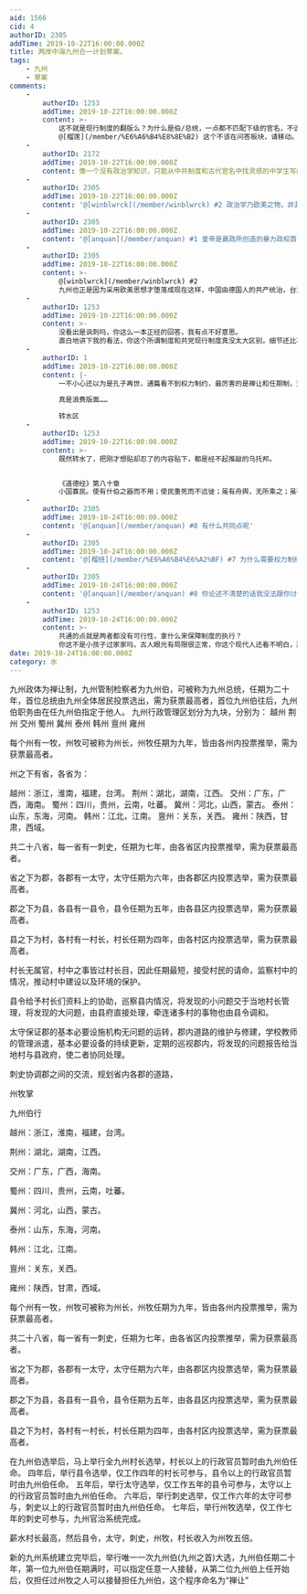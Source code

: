 ```yaml
---
aid: 1566
cid: 4
authorID: 2305
addTime: 2019-10-22T16:00:00.000Z
title: 两岸中海九州合一计划草案。
tags:
    - 九州
    - 草案
comments:
    -
        authorID: 1253
        addTime: 2019-10-22T16:00:00.000Z
        content: >-
            这不就是现行制度的翻版么？为什么是伯/总统，一点都不匹配下级的官名，不该是皇帝/国王？
            @[榴莲](/member/%E6%A6%B4%E8%8E%B2) 这个不该在问答板块，请移动。
    -
        authorID: 2172
        addTime: 2019-10-22T16:00:00.000Z
        content: 像一个没有政治学知识，只能从中共制度和古代官名中找灵感的中学生写的玄幻小说。
    -
        authorID: 2305
        addTime: 2019-10-22T16:00:00.000Z
        content: '@[winblwrck](/member/winblwrck) #2 政治学乃欧美之物，非源自九州'
    -
        authorID: 2305
        addTime: 2019-10-22T16:00:00.000Z
        content: '@[anquan](/member/anquan) #1 皇帝是嬴政所创造的暴力政权首领，国王则带有血系继承意义'
    -
        authorID: 2305
        addTime: 2019-10-22T16:00:00.000Z
        content: >-
            @[winblwrck](/member/winblwrck) #2
            九州也正是因为采用欧美思想才堕落成现在这样，中国由德国人的共产统治，台湾由法国人的暴民统治，日本由英国人的假君统治，韩国由美国人的财阀统治
    -
        authorID: 1253
        addTime: 2019-10-22T16:00:00.000Z
        content: >-
            没看出是讽刺吗，你这么一本正经的回答，我有点不好意思。
            直白地讲下我的看法，你这个所谓制度和共党现行制度真没太大区别，细节还比不上，太幼稚。
    -
        authorID: 1
        addTime: 2019-10-22T16:00:00.000Z
        content: |-
            一不小心还以为是孔子再世，通篇看不到权力制约，最厉害的是禅让和任期制，这不搞笑吗，不让怎么办，任期到了不退怎么办？

            真是浪费版面……

            转水区
    -
        authorID: 1253
        addTime: 2019-10-22T16:00:00.000Z
        content: >-
            既然转水了，把刚才想贴却忍了的内容贴下，都是经不起推敲的乌托邦。


            《道德经》第八十章
            小国寡民。使有什伯之器而不用；使民重死而不远徙；虽有舟舆，无所乘之；虽有甲兵，无所陈之。使人复结绳而用之。至治之极。甘美食，美其服，安其居，乐其俗，邻国相望，鸡犬之声相闻，民至老死不相往来。
    -
        authorID: 2305
        addTime: 2019-10-24T16:00:00.000Z
        content: '@[anquan](/member/anquan) #8 有什么共同点呢'
    -
        authorID: 2305
        addTime: 2019-10-24T16:00:00.000Z
        content: '@[榴梿](/member/%E6%A6%B4%E6%A2%BF) #7 为什么需要权力制约？让党还是大法官来阻扰国家的运作'
    -
        authorID: 2305
        addTime: 2019-10-24T16:00:00.000Z
        content: '@[anquan](/member/anquan) #8 你论述不清楚的话我没法跟你讨论'
    -
        authorID: 1253
        addTime: 2019-10-24T16:00:00.000Z
        content: >-
            共通的点就是两者都没有可行性，拿什么来保障制度的执行？
            你这不是小孩子过家家吗，古人眼光有局限很正常，你这个现代人还看不明白，那就只能说明你白瞎了这几千年的文明积累。
date: 2019-10-24T16:00:00.000Z
category: 水
---
```


九州政体为禅让制，九州管制检察者为九州伯，可被称为九州总统，任期为二十年，首位总统由九州全体居民投票选出，需为获票最高者，首位九州伯往后，九州伯职务由在任九州伯指定于他人。 九州行政管理区划分为九块，分别为： 越州 荆州 交州 蜀州 冀州 泰州 韩州 亶州 雍州

每个州有一牧，州牧可被称为州长，州牧任期为九年，皆由各州内投票推举，需为获票最高者。

州之下有省，各省为：

越州：浙江，淮南，福建，台湾。 荆州：湖北，湖南，江西。 交州：广东，广西，海南。 蜀州：四川，贵州，云南，吐蕃。 冀州：河北，山西，蒙古。 泰州：山东，东海，河南。 韩州：江北，江南。 亶州：关东，关西。 雍州：陕西，甘肃，西域。

共二十八省，每一省有一刺史，任期为七年，由各省区内投票推举，需为获票最高者。

省之下为郡，各郡有一太守，太守任期为六年，由各郡区内投票选举，需为获票最高者。

郡之下为县，各县有一县令，县令任期为五年，由各县区内投票选举，需为获票最高者。

县之下为村，各村有一村长，村长任期为四年，由各村区内投票选举，需为获票最高者。

村长无属官，村中之事皆过村长目，因此任期最短，接受村民的请命，监察村中的情况，推动村中建设以及环境的保护。

县令给予村长们资料上的协助，巡察县内情况，将发现的小问题交于当地村长管理，将发现的大问题，由县府直接处理，牵连诸多村的事物也由县令调和。

太守保证郡的基本必要设施机构无问题的运转，郡内道路的维护与修建，学校教师的管理派遣，基本必要设备的持续更新，定期的巡视郡内，将发现的问题报告给当地村与县政府，使二者协同处理。

刺史协调郡之间的交流，规划省内各郡的道路，

州牧掌

九州伯行

越州：浙江，淮南，福建，台湾。

荆州：湖北，湖南，江西。

交州：广东，广西，海南。

蜀州：四川，贵州，云南，吐蕃。

冀州：河北，山西，蒙古。

泰州：山东，东海，河南。

韩州：江北，江南。

亶州：关东，关西。

雍州：陕西，甘肃，西域。

每个州有一牧，州牧可被称为州长，州牧任期为九年，皆由各州内投票推举，需为获票最高者。

共二十八省，每一省有一刺史，任期为七年，由各省区内投票推举，需为获票最高者。

省之下为郡，各郡有一太守，太守任期为六年，由各郡区内投票选举，需为获票最高者。

郡之下为县，各县有一县令，县令任期为五年，由各县区内投票选举，需为获票最高者。

县之下为村，各村有一村长，村长任期为四年，由各村区内投票选举，需为获票最高者。

在九州伯选举后，马上举行全九州村长选举，村长以上的行政官员暂时由九州伯任命。 四年后，举行县令选举，仅工作四年的村长可参与，县令以上的行政官员暂时由九州伯任命。 五年后，举行太守选举，仅工作五年的县令可参与，太守以上的行政官员暂时由九州伯任命。 六年后，举行刺史选举，仅工作六年的太守可参与，刺史以上的行政官员暂时由九州伯任命。 七年后，举行州牧选举，仅工作七年的刺史可参与，九州官治系统完成。

薪水村长最高，然后县令，太守，刺史，州牧，村长收入为州牧五倍。

新的九州系统建立完毕后，举行唯一一次九州伯(九州之首)大选，九州伯任期二十年，第一位九州伯任期满时，可以指定任意一人接替，从第二位九州伯上任开始后，仅担任过州牧之人可以接替担任九州伯，这个程序命名为“禅让”
